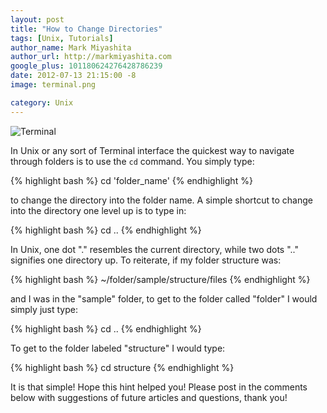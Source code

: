 ```yaml
---
layout: post
title: "How to Change Directories"
tags: [Unix, Tutorials]
author_name: Mark Miyashita
author_url: http://markmiyashita.com
google_plus: 101180624276428786239
date: 2012-07-13 21:15:00 -8
image: terminal.png

category: Unix
---
```


<img class="post-image" src="{{site.url}}/images/terminal.png" title="Terminal">

In Unix or any sort of Terminal interface the quickest way to navigate through folders is to use the <code>cd</code> command. You simply type:

{% highlight bash %}
    cd 'folder_name'
{% endhighlight %}

to change the directory into the folder name. A simple shortcut to change into the directory one level up is to type in:

{% highlight bash %}
    cd ..
{% endhighlight %}

In Unix, one dot "." resembles the current directory, while two dots ".." signifies one directory up. To reiterate, if my folder structure was:

{% highlight bash %}
    ~/folder/sample/structure/files
{% endhighlight %}

and I was in the "sample" folder, to get to the folder called "folder" I would simply just type:

{% highlight bash %}
    cd ..
{% endhighlight %}

To get to the folder labeled "structure" I would type:

{% highlight bash %}
    cd structure
{% endhighlight %}

It is that simple!
Hope this hint helped you! Please post in the comments below with suggestions of future articles and questions, thank you!